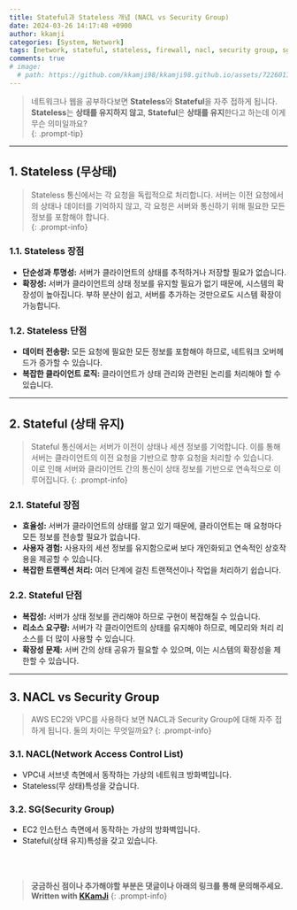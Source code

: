 ```yaml
---
title: Stateful과 Stateless 개념 (NACL vs Security Group)
date: 2024-03-26 14:17:48 +0900
author: kkamji
categories: [System, Network]
tags: [network, stateful, stateless, firewall, nacl, security group, sg]     # TAG names should always be lowercase
comments: true
# image:
  # path: https://github.com/kkamji98/kkamji98.github.io/assets/72260110/2d2cbf9b-ce45-4102-bbc7-96faa519384a
---
```


> 네트워크나 웹을 공부하다보면 **Stateless**와 **Stateful**을 자주 접하게 됩니다.  
> **Stateless**는 **상태를 유지하지 않고**, **Stateful**은 **상태를 유지**한다고 하는데 이게 무슨 의미일까요?  
{: .prompt-tip}

---

## 1. Stateless (무상태)

> Stateless 통신에서는 각 요청을 독립적으로 처리합니다. 서버는 이전 요청에서의 상태나 데이터를 기억하지 않고, 각 요청은 서버와 통신하기 위해 필요한 모든 정보를 포함해야 합니다.  
{: .prompt-info}

### 1.1. Stateless 장점

- **단순성과 투명성:** 서버가 클라이언트의 상태를 추적하거나 저장할 필요가 없습니다.
- **확장성:** 서버가 클라이언트의 상태 정보를 유지할 필요가 없기 때문에, 시스템의 확장성이 높아집니다. 부하 분산이 쉽고, 서버를 추가하는 것만으로도 시스템 확장이 가능합니다.

### 1.2. Stateless 단점

- **데이터 전송량:** 모든 요청에 필요한 모든 정보를 포함해야 하므로, 네트워크 오버헤드가 증가할 수 있습니다.
- **복잡한 클라이언트 로직:** 클라이언트가 상태 관리와 관련된 논리를 처리해야 할 수 있습니다.

---

## 2. Stateful (상태 유지)

> Stateful 통신에서는 서버가 이전이 상태나 세션 정보를 기억합니다. 이를 통해 서버는 클라이언트의 이전 요청을 기반으로 향후 요청을 처리할 수 있습니다.  
> 이로 인해 서버와 클라이언트 간의 통신이 상태 정보를 기반으로 연속적으로 이루어집니다.
{: .prompt-info}

### 2.1. Stateful 장점

- **효율성:** 서버가 클라이언트의 상태를 알고 있기 때문에, 클라이언트는 매 요청마다 모든 정보를 전송할 필요가 없습니다.
- **사용자 경험:** 사용자의 세션 정보를 유지함으로써 보다 개인화되고 연속적인 상호작용을 제공할 수 있습니다.
- **복잡한 트랜젝션 처리:** 여러 단계에 걸친 트랜잭션이나 작업을 처리하기 쉽습니다.

### 2.2. Stateful 단점

- **복잡성:** 서버가 상태 정보를 관리해야 하므로 구현이 복잡해질 수 있습니다.
- **리소스 요구량:** 서버가 각 클라이언트의 상태를 유지해야 하므로, 메모리와 처리 리소스를 더 많이 사용할 수 있습니다.
- **확장성 문제:** 서버 간의 상태 공유가 필요할 수 있으며, 이는 시스템의 확장성을 제한할 수 있습니다.

---

## 3. NACL vs Security Group

> AWS EC2와 VPC를 사용하다 보면 NACL과 Security Group에 대해 자주 접하게 됩니다.
> 둘의 차이는 무엇일까요?
{: .prompt-info}

### 3.1. NACL(Network Access Control List)

- VPC내 서브넷 측면에서 동작하는 가상의 네트워크 방화벽입니다.
- Stateless(무 상태)특성을 갖습니다.

### 3.2. SG(Security Group)

- EC2 인스턴스 측면에서 동작하는 가상의 방화벽입니다.
- Stateful(상태 유지)특성을 갖고 있습니다.

<br><br>

> **궁금하신 점이나 추가해야할 부분은 댓글이나 아래의 링크를 통해 문의해주세요.**  
> **Written with [KKamJi](https://www.linkedin.com/in/taejikim/)**
{: .prompt-info}
